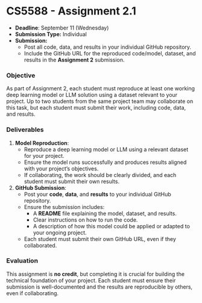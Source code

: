 # CS5588 - Assignment 2.1

- **Deadline**: September 11 (Wednesday)  
- **Submission Type:** Individual
- **Submission:**
    -   Post all code, data, and results in your individual GitHub repository.
    -   Include the GitHub URL for the reproduced code/model, dataset, and results in the **Assignment 2** submission.

### Objective

As part of Assignment 2, each student must reproduce at least one working deep learning model or LLM solution using a dataset relevant to your project. Up to two students from the same project team may collaborate on this task, but each student must submit their work, including code, data, and results.

### Deliverables

1.  **Model Reproduction**:
    -   Reproduce a deep learning model or LLM using a relevant dataset for your project.
    -   Ensure the model runs successfully and produces results aligned with your project’s objectives.
    -   If collaborating, the work should be clearly divided, and each student must submit their own results.
2.  **GitHub Submission**:
    -   Post your **code**, **data**, and **results** to your individual GitHub repository.
    -   Ensure the submission includes:
        -   A **README** file explaining the model, dataset, and results.
        -   Clear instructions on how to run the code.
        -   A description of how this model could be applied or adapted to your ongoing project.
    -   Each student must submit their own GitHub URL, even if they collaborated.

### Evaluation

This assignment is **no credit**, but completing it is crucial for building the technical foundation of your project. Each student must ensure their submission is well-documented and the results are reproducible by others, even if collaborating.
